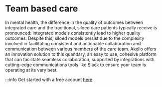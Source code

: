 # Team based care

In mental health, the difference in the quality of outcomes between integrated care and the traditional, siloed care patients typically receive is pronounced: integrated models consistently lead to higher quality outcomes. Despite this, siloed models persist due to the complexity involved in facilitating consistent and actionable collaboration and communication between various members of the care team. Akello offers an innovation solution to this quandary, an easy to use, cohesive platform that can facilitate seamless collaboration, supported by integrations with cutting-edge communications tools like Slack to ensure your team is operating at its very best.

:::info  Get started with a free account [here](https://app.akello.io/signup)

